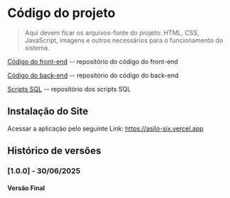 # Código do projeto

> Aqui devem ficar os arquivos-fonte do projeto: HTML, CSS, JavaScript, imagens e outros necessários para o funcionamento do sistema.

[Código do front-end](../src/front) -- repositório do código do front-end

[Código do back-end](../src/back)  -- repositório do código do back-end

[Scripts SQL](../src/db)  -- repositório dos scripts SQL

## Instalação do Site

Acessar a aplicação pelo seguinte Link: https://asilo-six.vercel.app

## Histórico de versões

### [1.0.0] - 30/06/2025
#### Versão Final
